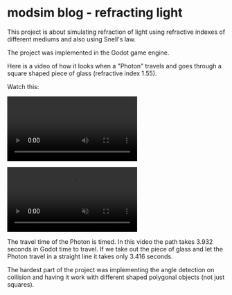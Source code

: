 # modsim blog - refracting light

This project is about simulating refraction of light using refractive indexes of different mediums and also using Snell's law.

The project was implemented in the Godot game engine.

Here is a video of how it looks when a "Photon" travels and goes through a square shaped piece of glass (refractive index 1.55).

Watch this:

![demo video](demo.mp4)


<video src="https://user-images.githubusercontent.com/56519858/159232522-00999300-0849-42e3-bbdd-c24b0067d381.mp4" muted="muted" controls="controls" style="max-width: 730px;">
</video>

The travel time of the Photon is timed. In this video the path takes 3.932 seconds in Godot time to travel. If we take out the piece of glass and let the Photon travel in a straight line it takes only 3.416 seconds.

The hardest part of the project was implementing the angle detection on collision and having it work with different shaped polygonal objects (not just squares).
